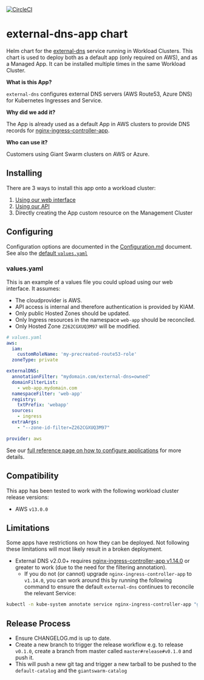 [![CircleCI](https://circleci.com/gh/giantswarm/external-dns-app.svg?style=svg)](https://circleci.com/gh/giantswarm/external-dns-app)

# external-dns-app chart

Helm chart for the [external-dns](https://github.com/kubernetes-sigs/external-dns) service running in Workload
Clusters. This chart is used to deploy both as a default app (only required on AWS), and as a Managed App.
It can be installed multiple times in the same Workload Cluster.

**What is this App?**

`external-dns` configures external DNS servers (AWS Route53, Azure DNS) for Kubernetes Ingresses and Service.

**Why did we add it?**

The App is already used as a default App in AWS clusters to provide DNS records for [nginx-ingress-controller-app](https://github.com/giantswarm/nginx-ingress-controller-app).

**Who can use it?**

Customers using Giant Swarm clusters on AWS or Azure.

## Installing

There are 3 ways to install this app onto a workload cluster:

1. [Using our web interface](https://docs.giantswarm.io/reference/web-interface/app-catalog/)
2. [Using our API](https://docs.giantswarm.io/api/#operation/createClusterAppV5)
3. Directly creating the App custom resource on the Management Cluster

## Configuring

Configuration options are documented in the [Configuration.md](helm/external-dns-app/Configuration.md)
document. See also the [default `values.yaml`](helm/external-dns-app/values.yaml)

### values.yaml

This is an example of a values file you could upload using our web interface. It assumes:

- The cloudprovider is AWS.
- API access is internal and therefore authentication is provided by KIAM.
- Only public Hosted Zones should be updated.
- Only Ingress resources in the namespace `web-app` should be reconciled.
- Only Hosted Zone `Z262CGXUQ3M97` will be modified.

```yaml
# values.yaml
aws:
  iam:
    customRoleName: 'my-precreated-route53-role'
  zoneType: private

externalDNS:
  annotationFilter: "mydomain.com/external-dns=owned"
  domainFilterList:
    - web-app.mydomain.com
  namespaceFilter: 'web-app'
  registry:
    txtPrefix: 'webapp'
  sources:
    - ingress
  extraArgs:
    - "--zone-id-filter=Z262CGXUQ3M97"

provider: aws
```

See our [full reference page on how to configure applications](https://docs.giantswarm.io/reference/app-configuration/) for more details.

## Compatibility

This app has been tested to work with the following workload cluster release versions:

* AWS `v13.0.0`

## Limitations

Some apps have restrictions on how they can be deployed.
Not following these limitations will most likely result in a broken deployment.

* External DNS v2.0.0+ requires [nginx-ingress-controller-app v1.14.0](https://github.com/giantswarm/nginx-ingress-controller-app/blob/master/CHANGELOG.md#1140---2021-02-23) or greater to work (due to the need for the filtering annotation).
   * If you do not (or cannot) upgrade `nginx-ingress-controller-app` to `v1.14.0`,
you can work around this by running the following command to ensure the default
`external-dns` continues to reconcile the relevant Service:

```bash
kubectl -n kube-system annotate service nginx-ingress-controller-app "giantswarm.io/external-dns=managed"
```

## Release Process

* Ensure CHANGELOG.md is up to date.
* Create a new branch to trigger the release workflow e.g. to release `v0.1.0`,
create a branch from master called `master#release#v0.1.0` and push it.
* This will push a new git tag and trigger a new tarball to be pushed to the
`default-catalog` and the `giantswarm-catalog`

[app-operator]: https://github.com/giantswarm/app-operator
[default-catalog]: https://github.com/giantswarm/default-catalog
[default-test-catalog]: https://github.com/giantswarm/default-test-catalog
[external-dns]: https://github.com/kubernetes-incubator/external-dns
[giantswarm-catalog]: https://github.com/giantswarm/giantswarm-catalog
[giantswarm-test-catalog]: https://github.com/giantswarm/giantswarm-test-catalog
